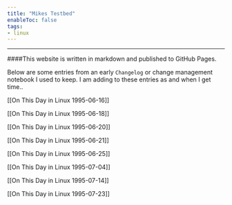 ```yaml
---
title: "Mikes Testbed"
enableToc: false
tags:
- linux
---
```

***
####This website is written in markdown and published to GitHub Pages.

Below are some entries from an early `Changelog` or change management notebook I used to keep. I am adding to these entries as and when I get time..

[[On This Day in Linux 1995-06-16]]

[[On This Day in Linux 1995-06-18]]

[[On This Day in Linux 1995-06-20]]

[[On This Day in Linux 1995-06-21]]

[[On This Day in Linux 1995-06-25]]

[[On This Day in Linux 1995-07-04]]

[[On This Day in Linux 1995-07-14]]

[[On This Day in Linux 1995-07-23]]



